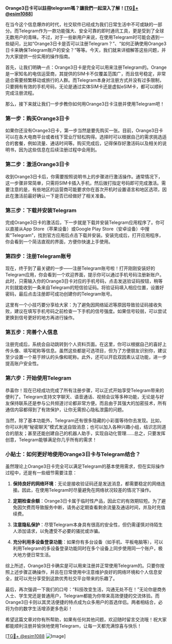 **Orange3日卡可以註冊telegram嗎？讓我們一起深入了解！[[TG💪+ @esim1088](https://t.me/s/esim1088)]**

在当今这个信息爆炸的时代，社交软件已经成为我们日常生活中不可或缺的一部分。而Telegram作为一款功能强大、安全可靠的即时通讯工具，更是受到了全球无数用户的青睐。不过，对于一些新用户来说，在使用Telegram时可能会遇到一些疑问，比如“Orange3日卡是否可以注册Telegram？”、“如何正确使用Orange3日卡来确保Telegram账户的安全？”等等。今天，我们就来详细解答这些问题，并为大家提供一份实用的操作指南。

首先，让我们明确一点：Orange3日卡是完全可以用来注册Telegram的。Orange是一家知名的电信运营商，其提供的SIM卡不仅覆盖范围广，而且信号稳定，非常适合需要频繁移动或旅行的人群。而Telegram本身对注册方式并没有过多限制，只要拥有有效的手机号码，无论是通过实体SIM卡还是虚拟eSIM卡，都可以顺利完成注册流程。

那么，接下来就让我们一步步教你如何用Orange3日卡注册并使用Telegram吧！

### 第一步：购买Orange3日卡

如果你还没有Orange3日卡，第一步当然是要先购买一张。目前，Orange3日卡可以在各大电商平台或者线下营业厅轻松购得。选择时可以根据自己的需求挑选适合的套餐，例如流量、通话时间等。购买完成后，记得保存好激活码以及相关的说明书，因为这些信息在后续注册过程中会用到。

### 第二步：激活Orange3日卡

收到Orange3日卡后，你需要按照说明书上的步骤进行激活操作。通常情况下，这一步骤非常简单，只需将SIM卡插入手机，然后拨打指定号码即可完成激活。需要注意的是，有些地区的运营商可能要求你在首次开机时设置语言和地区选项，因此在激活前最好确认一下是否已经做好了相关准备。

### 第三步：下载并安装Telegram

完成Orange3日卡的激活后，下一步就是下载并安装Telegram应用程序了。你可以直接从App Store（苹果设备）或Google Play Store（安卓设备）中搜索“Telegram”，找到官方应用后点击下载并安装。安装完成后，打开应用程序，你会看到一个简洁直观的界面，方便你快速上手使用。

### 第四步：注册Telegram账号

现在，终于到了最关键的一步——注册Telegram账号啦！打开刚刚安装好的Telegram应用，你会看到一个欢迎界面，提示你可以通过手机号码注册新账户。此时，只需输入你的Orange3日卡对应的手机号码，点击发送验证码按钮，稍等片刻就能收到一条来自Telegram的短信验证码。将验证码填入相应位置，设置好密码，最后点击注册即可成功创建你的Telegram账号。

这里有一个小技巧要分享给大家：为了避免因网络延迟等原因导致验证码接收失败，建议在填写手机号码之前检查一下手机的信号强度。如果信号较弱，可以尝试更换到信号更好的地方再进行操作。

### 第五步：完善个人信息

注册完成后，系统会自动跳转到个人资料页面。在这里，你可以根据自己的喜好上传头像、填写昵称等信息。虽然这些都是可选项目，但为了方便朋友识别你，建议至少设置一个易于辨认的头像和昵称。此外，还可以开启双因素认证功能，进一步提高账户安全性。

### 第六步：开始使用Telegram

恭喜你！现在已经成功完成了所有注册步骤，可以正式开始享受Telegram带来的便利了。Telegram支持文字聊天、语音通话、视频会议等多种功能，无论是与好友保持联系还是参与公共频道讨论都非常方便。而且由于其强大的加密技术，所有通信内容都得到了有效保护，让你无需担心隐私泄露的问题。

当然，除了基本功能外，Telegram还有很多隐藏的小彩蛋等待你去发现。比如，你可以利用“秘密聊天”模式发送自毁消息；也可以加入各种兴趣小组，结识志同道合的朋友；甚至还能创建自己的机器人助手，实现自动化管理……总之，只要发挥创意，Telegram能够满足你几乎所有的需求！

### 小贴士：如何更好地使用Orange3日卡与Telegram结合？

虽然理论上Orange3日卡完全可以满足Telegram的基本使用需求，但在实际操作过程中，还是有一些细节需要注意：

1. **保持良好的网络环境**：无论是接收验证码还是发送消息，都需要稳定的网络连接。因此，在使用Telegram时尽量避免在网络状况较差的情况下操作。
   
2. **定期检查余额**：Orange3日卡属于临时性产品，因此它的有效期较短。为了避免因欠费而导致服务中断，请务必定期查看剩余流量及通话时间，并及时充值续费。
   
3. **注意隐私保护**：尽管Telegram本身具有很高的安全性，但仍需谨慎对待陌生人添加请求，以免遭受不必要的骚扰或诈骗。

4. **充分利用多设备登录功能**：如果你有多台设备（如手机、平板电脑等），可以利用Telegram的多设备登录功能同时在多个设备上同步使用同一个账户，极大地方便日常生活。

综上所述，Orange3日卡确实是可以用来注册并正常使用Telegram的。只要你按照上述步骤正确操作，并且在日常使用中注意维护良好的网络环境和个人信息安全，就可以充分享受到这款优秀社交平台带来的乐趣了。

最后，再次强调一下我们的口号：“科技改变生活，沟通无处不在！”无论你是商务人士、学生党还是普通用户，Telegram都能为你带来高效便捷的交流体验。而Orange3日卡则以其灵活便捷的特点成为众多用户的首选伴侣。两者相结合，必将为你的数字生活增添更多色彩！

希望这篇文章对你有所帮助，如果有任何其他问题，欢迎随时留言交流哦！祝大家都能顺利注册并愉快地使用Telegram，让每一天都充满惊喜与快乐！

[[TG💪+ @esim1088](https://t.me/s/esim1088) ![Image](https://i.postimg.cc/4NQfJmqS/Snipaste-2025-05-13-00-14-12.png)]